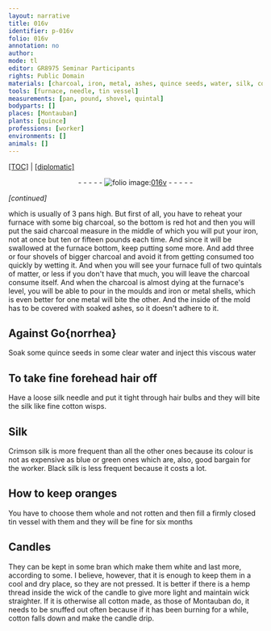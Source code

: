 ```yaml
---
layout: narrative
title: 016v
identifier: p-016v
folio: 016v
annotation: no
author:
mode: tl
editor: GR8975 Seminar Participants
rights: Public Domain
materials: [charcoal, iron, metal, ashes, quince seeds, water, silk, cotton, Silk, Crimson silk, Black silk, oranges, tin, bran, hemp]
tools: [furnace, needle, tin vessel]
measurements: [pan, pound, shovel, quintal]
bodyparts: []
places: [Montauban]
plants: [quince]
professions: [worker]
environments: []
animals: []
---
```


<p><a href="{{ site.baseurl }}/translation/">[TOC]</a> | <a href="{{ site.baseurl }}/texts/p-016v_tc/" target="_blank">[diplomatic]</a></p><div class="folio" align="center">- - - - - <a href="http://gallica.bnf.fr/ark:/12148/btv1b10500001g/f38.image" target="_blank"><img src="https://cu-mkp.github.io/2017-workshop-edition/assets/photo-icon.png" alt="folio image: " style="display:inline-block; margin-bottom:-3px;"/>016v</a> - - - - - </div>  
 
*[continued]*
  
which is usually of 3 <span class="ms">pan</span>s high. But first of all, you have to reheat your <span class="tl">furnace</span> with some big <span class="m">charcoal</span>, so the bottom is red hot and then you will put the said <span class="m">charcoal</span> measure in the middle of which you will put your <span class="m">iron</span>, not at once but ten or fifteen <span class="ms">pound</span>s each time. And since it will be swallowed at the <span class="tl">furnace</span> bottom, keep putting some more. And add three or four <span class="ms">shovel</span>s of bigger <span class="m">charcoal</span> and avoid it from getting consumed too quickly by wetting it. And when you will see your <span class="tl">furnace</span> full of two <span class="ms">quintal</span>s of matter, or less if you don't have that much, you will leave the <span class="m">charcoal</span> consume itself. And when the <span class="m">charcoal</span> is almost dying at the <span class="tl">furnace</span>'s level, you will be able to pour in the moulds and <span class="m">iron</span> or <span class="m">metal</span> shells, which is even better for one <span class="m">metal</span> will bite the other. And the inside of the mold has to be covered with soaked <span class="m">ashes</span>, so it doesn't adhere to it.
 
 
  

## Against Go{norrhea}

 
Soak some <span class="m"><span class="pa">quince</span> seeds</span> in some clear <span class="m">water</span> and inject this viscous <span class="m">water</span>
 
 
  

## To take fine forehead hair off

 
Have a loose <span class="m">silk</span> <span class="tl">needle</span> and put it tight through hair bulbs and they will bite the <span class="m">silk</span> like fine <span class="m">cotton</span> wisps.
 
 
  

## <span class="m">Silk</span>

 
<span class="m">Crimson silk</span> is more frequent than all the other ones because its colour is not as expensive as blue or green ones which are, also, good bargain for the <span class="pro">worker</span>. <span class="m">Black silk</span> is less frequent because it costs a lot.
 
 
  

## How to keep <span class="m">oranges</span>

 
You have to choose them whole and not rotten and then fill a firmly closed <span class="tl"><span class="m">tin</span> vessel</span> with them and they will be fine for six months
 
 
  

## Candles

 
They can be kept in some <span class="m">bran</span> which make them white and last more, according to some. I believe, however, that it is enough to keep them in a cool and dry place, so they are not pressed. It is better if there is a <span class="m">hemp</span> thread inside the wick of the candle to give more light and maintain wick straighter. If it is otherwise all <span class="m">cotton</span> made, as those of <span class="pl">Montauban</span> do, it needs to be snuffed out often because if it has been burning for a while, <span class="m">cotton</span> falls down and make the candle drip.
 
